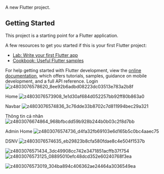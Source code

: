 

A new Flutter project.

## Getting Started

This project is a starting point for a Flutter application.

A few resources to get you started if this is your first Flutter project:

- [Lab: Write your first Flutter app](https://docs.flutter.dev/get-started/codelab)
- [Cookbook: Useful Flutter samples](https://docs.flutter.dev/cookbook)

For help getting started with Flutter development, view the
[online documentation](https://docs.flutter.dev/), which offers tutorials,
samples, guidance on mobile development, and a full API reference.
Login
![z4803076578620_8ee92b6adbd08223dc03513e783a2b8f](https://github.com/PhuoWng3112002/Attendance_App_Flutter/assets/107473716/0924e223-b1fb-4dc2-b3e0-216bd28a821b)


Home
![z4803076573908_1e1d30af684d052257bb92ff80b863a0](https://github.com/PhuoWng3112002/Attendance_App_Flutter/assets/107473716/2205b92e-32e9-4861-bc60-909981460cc4)


Navbar
![z4803076574836_3c76dde33b8702c7d811994bec29a321](https://github.com/PhuoWng3112002/Attendance_App_Flutter/assets/107473716/5f2c91e7-365a-4e53-b082-f73c518ec1f1)

Thông tin cá nhân
![z4803076674864_968bfbcdd59b928b244b0b03c2f8d7bb](https://github.com/PhuoWng3112002/Attendance_App_Flutter/assets/107473716/1872b18b-4875-45fd-baa4-fa6c83b271d2)

Admin Home
![z4803076574736_d4fa32fb69103e6d165b5c0bc4aaec75](https://github.com/PhuoWng3112002/Attendance_App_Flutter/assets/107473716/6c54de4c-7a88-4adf-802d-82bc352a2824)

DSNV
![z4803076574635_eb29823b8cfa580fdae8c4e504f1537b](https://github.com/PhuoWng3112002/Attendance_App_Flutter/assets/107473716/ab91b862-1d8d-4d10-8152-4f00bd023087)

![z4803076571434_3dc49908cc742e3471851acffb37f754](https://github.com/PhuoWng3112002/Attendance_App_Flutter/assets/107473716/8f110f20-b4e2-4555-acb5-c73f4150e3ac)
![z4803076573125_08895010efc48dcd352e60240768f3ea](https://github.com/PhuoWng3112002/Attendance_App_Flutter/assets/107473716/633eed36-3ea2-4878-b7c4-a71e7db46890)

![z4803076573019_304ba894c406362ae24464a3036549ea](https://github.com/PhuoWng3112002/Attendance_App_Flutter/assets/107473716/bdd8957a-6447-4ed6-b3ec-0c05b0adc0e6)
